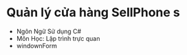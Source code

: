 # Quản lý cửa hàng SellPhone s

- Ngôn Ngữ Sử dụng  C#
- Môn Học: Lập trình trực quan
- windownForm
